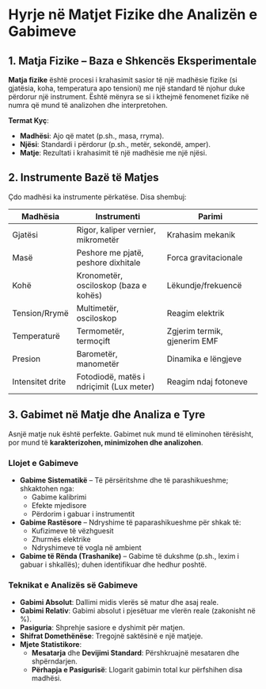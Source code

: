 # Hyrje në Matjet Fizike dhe Analizën e Gabimeve

## 1. Matja Fizike – Baza e Shkencës Eksperimentale

**Matja fizike** është procesi i krahasimit sasior të një madhësie fizike (si gjatësia, koha, temperatura apo tensioni) me një standard të njohur duke përdorur një instrument. Është mënyra se si i kthejmë fenomenet fizike në numra që mund të analizohen dhe interpretohen.

**Termat Kyç**:
- **Madhësi**: Ajo që matet (p.sh., masa, rryma).
- **Njësi**: Standardi i përdorur (p.sh., metër, sekondë, amper).
- **Matje**: Rezultati i krahasimit të një madhësie me një njësi.


## 2. Instrumente Bazë të Matjes

Çdo madhësi ka instrumente përkatëse. Disa shembuj:

| Madhësia         | Instrumenti                             | Parimi                              |
|------------------|------------------------------------------|--------------------------------------|
| Gjatësi          | Rigor, kaliper vernier, mikrometër       | Krahasim mekanik                     |
| Masë             | Peshore me pjatë, peshore dixhitale       | Forca gravitacionale                 |
| Kohë             | Kronometër, osciloskop (baza e kohës)     | Lëkundje/frekuencë                   |
| Tension/Rrymë    | Multimetër, osciloskop                    | Reagim elektrik                      |
| Temperaturë      | Termometër, termoçift                    | Zgjerim termik, gjenerim EMF         |
| Presion          | Barometër, manometër                      | Dinamika e lëngjeve                  |
| Intensitet drite | Fotodiodë, matës i ndriçimit (Lux meter) | Reagim ndaj fotoneve                |


## 3. Gabimet në Matje dhe Analiza e Tyre

Asnjë matje nuk është perfekte. Gabimet nuk mund të eliminohen tërësisht, por mund të **karakterizohen, minimizohen dhe analizohen**.

### Llojet e Gabimeve

- **Gabime Sistematikë** – Të përsëritshme dhe të parashikueshme; shkaktohen nga:
  - Gabime kalibrimi
  - Efekte mjedisore
  - Përdorim i gabuar i instrumentit
- **Gabime Rastësore** – Ndryshime të paparashikueshme për shkak të:
  - Kufizimeve të vëzhguesit
  - Zhurmës elektrike
  - Ndryshimeve të vogla në ambient
- **Gabime të Rënda (Trashanike)** – Gabime të dukshme (p.sh., lexim i gabuar i shkallës); duhen identifikuar dhe hedhur poshtë.

### Teknikat e Analizës së Gabimeve

- **Gabimi Absolut**: Dallimi midis vlerës së matur dhe asaj reale.
- **Gabimi Relativ**: Gabimi absolut i pjesëtuar me vlerën reale (zakonisht në %).
- **Pasiguria**: Shprehje sasiore e dyshimit për matjen.
- **Shifrat Domethënëse**: Tregojnë saktësinë e një matjeje.
- **Mjete Statistikore**:
  - **Mesatarja** dhe **Devijimi Standard**: Përshkruajnë mesataren dhe shpërndarjen.
  - **Përhapja e Pasigurisë**: Llogarit gabimin total kur përfshihen disa madhësi.
 

